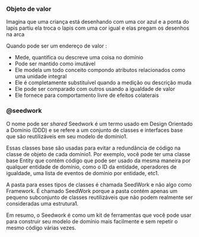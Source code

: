 ### Objeto de valor  
Imagina que uma criança está desenhando com uma cor azul e a ponta do lapis partiu ela troca o lapis com uma cor igual e elas pregam os desenhos na arca 

Quando pode ser um endereço de valor :

+ Mede, quantifica ou descreve uma coisa no domínio 
+ Pode ser mantido como imutável
+ Ele modela um todo conceito compondo atributos relacionados como uma unidade integral 
+ Ele é completamente substituível quando a medição ou descrição muda 
+ Ele pode ser comparado com outros usando a igualdade de valor 
+ Ele fornece para comportamento livre de efeitos colaterais 

### @seedwork 
O nome pode ser *shared* 
Seedwork é um termo usado em Design Orientado a Domínio (DDD) e se refere a um conjunto de classes e interfaces base que são reutilizáveis em seu modelo de domínio1.

Essas classes base são usadas para evitar a redundância de código na classe de objeto de cada domínio1. Por exemplo, você pode ter uma classe base Entity que contém código que pode ser usado da mesma maneira por qualquer entidade de domínio, como o ID da entidade, operadores de igualdade, uma lista de eventos de domínio por entidade, etc1.

A pasta para esses tipos de classes é chamada SeedWork e não algo como Framework. É chamado SeedWork porque a pasta contém apenas um pequeno subconjunto de classes reutilizáveis que não podem realmente ser consideradas uma estrutura1.

Em resumo, o Seedwork é como um kit de ferramentas que você pode usar para construir seu modelo de domínio mais facilmente e sem repetir o mesmo código várias vezes.


